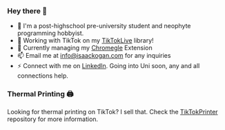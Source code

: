 ### Hey there 👋
- 🌱 I'm a post-highschool pre-university student and neophyte programming hobbyist.
- 💃 Working with TikTok on my [TikTokLive](https://github.com/isaackogan/TikTok-Live-Connector) library!
- 🔭 Currently managing my [Chromegle](https://github.com/isaackogan/Chromegle) Extension
- 📫 Email me at info@isaackogan.com for any inquiries
- ⚡ Connect with me on [LinkedIn](https://www.linkedin.com/in/isaackogan/). Going into Uni soon, any and all connections help.

### Thermal Printing 🖨️

Looking for thermal printing on TikTok? I sell that. Check the [TikTokPrinter](https://github.com/isaackogan/TikTokPrinter) repository for more information.
